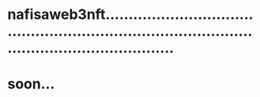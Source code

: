 # nafisaweb3nft.........................................................................................................................
# soon...
